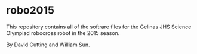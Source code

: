 # robo2015

This repository contains all of the softrare files for the Gelinas JHS Science Olympiad robocross robot in the 2015 season. 

By David Cutting and William Sun.

